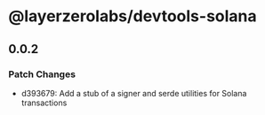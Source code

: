 # @layerzerolabs/devtools-solana

## 0.0.2

### Patch Changes

- d393679: Add a stub of a signer and serde utilities for Solana transactions
